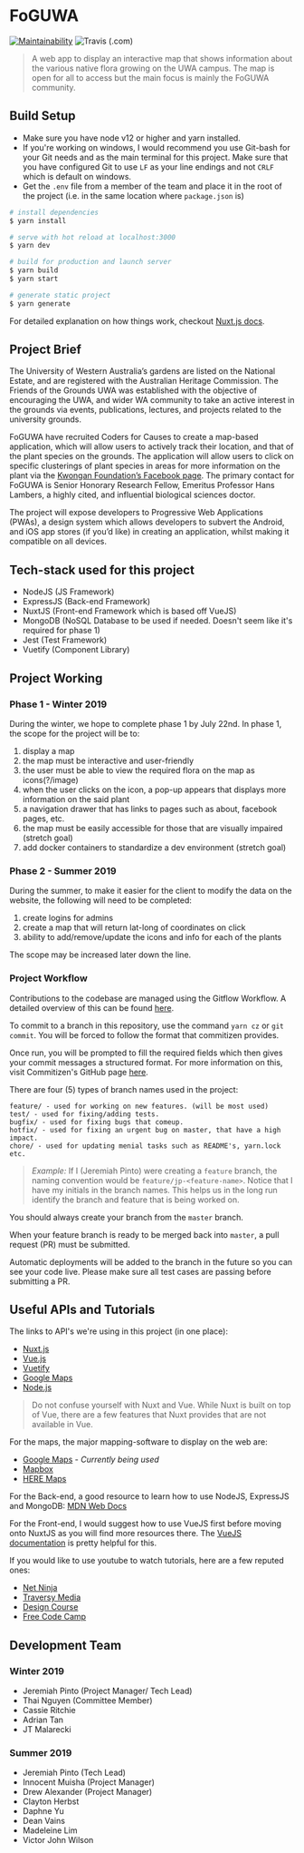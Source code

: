 # FoGUWA

[![Maintainability](https://api.codeclimate.com/v1/badges/73fea3d6e2460e707e00/maintainability)](https://codeclimate.com/github/codersforcauses/FoGUWA/maintainability)
![Travis (.com)](https://img.shields.io/travis/com/codersforcauses/FoGUWA.svg?style=flat)

> A web app to display an interactive map that shows information about the various native flora growing on the UWA campus. The map is open for all to access but the main focus is mainly the FoGUWA community.

## Build Setup

- Make sure you have node v12 or higher and yarn installed.
- If you're working on windows, I would recommend you use Git-bash for your Git needs and as the main terminal for this project. Make sure that you have configured Git to use `LF` as your line endings and not `CRLF` which is default on windows.
- Get the `.env` file from a member of the team and place it in the root of the project (i.e. in the same location where `package.json` is)

```bash
# install dependencies
$ yarn install

# serve with hot reload at localhost:3000
$ yarn dev

# build for production and launch server
$ yarn build
$ yarn start

# generate static project
$ yarn generate
```

For detailed explanation on how things work, checkout [Nuxt.js docs](https://nuxtjs.org).

## Project Brief

The University of Western Australia’s gardens are listed on the National Estate, and are registered with the Australian Heritage Commission. The Friends of the Grounds UWA was established with the objective of encouraging the UWA, and wider WA community to take an active interest in the grounds via events, publications, lectures, and projects related to the university grounds.

FoGUWA have recruited Coders for Causes to create a map-based application, which will allow users to actively track their location, and that of the plant species on the grounds. The application will allow users to click on specific clusterings of plant species in areas for more information on the plant via the [Kwongan Foundation’s Facebook page](https://www.facebook.com/kwonganfoundation). The primary contact for FoGUWA is Senior Honorary Research Fellow, Emeritus Professor Hans Lambers, a highly cited, and influential biological sciences doctor.

The project will expose developers to Progressive Web Applications (PWAs), a design system which allows developers to subvert the Android, and iOS app stores (if you’d like) in creating an application, whilst making it compatible on all devices.

## Tech-stack used for this project

- NodeJS (JS Framework)
- ExpressJS (Back-end Framework)
- NuxtJS (Front-end Framework which is based off VueJS)
- MongoDB (NoSQL Database to be used if needed. Doesn't seem like it's required for phase 1)
- Jest (Test Framework)
- Vuetify (Component Library)

## Project Working

### Phase 1 - Winter 2019

During the winter, we hope to complete phase 1 by July 22nd. In phase 1, the scope for the project will be to:

1. display a map
2. the map must be interactive and user-friendly
3. the user must be able to view the required flora on the map as icons(?/image)
4. when the user clicks on the icon, a pop-up appears that displays more information on the said plant
5. a navigation drawer that has links to pages such as about, facebook pages, etc.
6. the map must be easily accessible for those that are visually impaired (stretch goal)
7. add docker containers to standardize a dev environment (stretch goal)

### Phase 2 - Summer 2019

During the summer, to make it easier for the client to modify the data on the website, the following will need to be completed:

1. create logins for admins
2. create a map that will return lat-long of coordinates on click
3. ability to add/remove/update the icons and info for each of the plants

The scope may be increased later down the line.

### Project Workflow

Contributions to the codebase are managed using the Gitflow Workflow. A detailed overview of this can be found [here](https://www.atlassian.com/git/tutorials/comparing-workflows/gitflow-workflow).

To commit to a branch in this repository, use the command `yarn cz` or `git commit`. You will be forced to follow the format that commitizen provides.

Once run, you will be prompted to fill the required fields which then gives your commit messages a structured format. For more information on this, visit Commitizen's GitHub page [here](https://github.com/commitizen/cz-cli).

There are four (5) types of branch names used in the project:

    feature/ - used for working on new features. (will be most used)
    test/ - used for fixing/adding tests.
    bugfix/ - used for fixing bugs that comeup.
    hotfix/ - used for fixing an urgent bug on master, that have a high impact.
    chore/ - used for updating menial tasks such as README's, yarn.lock etc.

> _Example:_ If I (Jeremiah Pinto) were creating a `feature` branch, the naming convention would be `feature/jp-<feature-name>`. Notice that I have my initials in the branch names. This helps us in the long run identify the branch and feature that is being worked on.

You should always create your branch from the `master` branch.

When your feature branch is ready to be merged back into `master`, a pull request (PR) must be submitted.

Automatic deployments will be added to the branch in the future so you can see your code live. Please make sure all test cases are passing before submitting a PR.

## Useful APIs and Tutorials

The links to API's we're using in this project (in one place):

- [Nuxt.js](https://nuxtjs.org/guide/directory-structure)
- [Vue.js](https://vuejs.org/v2/guide/)
- [Vuetify](https://vuetifyjs.com/en/getting-started/quick-start)
- [Google Maps](https://developers.google.com/maps/documentation/javascript/tutorial)
- [Node.js](https://nodejs.org/api/)

> Do not confuse yourself with Nuxt and Vue. While Nuxt is built on top of Vue, there are a few features that Nuxt provides that are not available in Vue.

For the maps, the major mapping-software to display on the web are:

- [Google Maps](https://developers.google.com/maps/documentation/javascript/tutorial) - _Currently being used_
- [Mapbox](https://docs.mapbox.com/mapbox-gl-js/api/)
- [HERE Maps](https://developer.here.com/documentation)

For the Back-end, a good resource to learn how to use NodeJS, ExpressJS and MongoDB: [MDN Web Docs](https://developer.mozilla.org/en-US/docs/Learn/Server-side/Express_Nodejs)

For the Front-end, I would suggest how to use VueJS first before moving onto NuxtJS as you will find more resources there. The [VueJS documentation](https://vuejs.org/v2/guide/) is pretty helpful for this.

If you would like to use youtube to watch tutorials, here are a few reputed ones:

- [Net Ninja](https://www.youtube.com/channel/UCW5YeuERMmlnqo4oq8vwUpg)
- [Traversy Media](https://www.youtube.com/user/TechGuyWeb)
- [Design Course](https://www.youtube.com/user/DesignCourse)
- [Free Code Camp](https://www.youtube.com/channel/UC8butISFwT-Wl7EV0hUK0BQ)

## Development Team

### Winter 2019

- Jeremiah Pinto (Project Manager/ Tech Lead)
- Thai Nguyen (Committee Member)
- Cassie Ritchie
- Adrian Tan
- JT Malarecki

### Summer 2019

- Jeremiah Pinto (Tech Lead)
- Innocent Muisha (Project Manager)
- Drew Alexander (Project Manager)
- Clayton Herbst
- Daphne Yu
- Dean Vains
- Madeleine Lim
- Victor John Wilson
